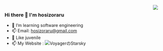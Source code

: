 <!--
### Hi there 👋
-->

<!--
**hosizoraru/hosizoraru** is a ✨ _special_ ✨ repository because its `README.md` (this file) appears on your GitHub profile.

Here are some ideas to get you started:

- 🔭 I’m currently working on ...
- 🌱 I’m currently learning ...
- 👯 I’m looking to collaborate on ...
- 🤔 I’m looking for help with ...
- 💬 Ask me about ...
- 📫 How to reach me: ...
- 😄 Pronouns: ...
- ⚡ Fun fact: ...
-->
<img align="right" src="https://github-readme-stats.vercel.app/api?username=hosizoraru&include_all_commits=true&show_icons=true&theme=buefy&count_private=true&hide_border=true" />

### Hi there 👋 I'm hosizoraru
- 🌱 I’m learning software engineering
- 📫 Email: hosizoraru@gmail.com
- 🥰 Like juvenile
- 📫 My Website : ![VoyagerのStarsky](starsky.earth)

